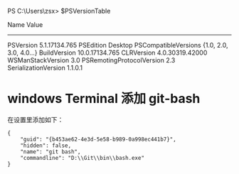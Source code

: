 

PS C:\Users\zsx> $PSVersionTable

Name                           Value
----                           -----
PSVersion                      5.1.17134.765
PSEdition                      Desktop
PSCompatibleVersions           {1.0, 2.0, 3.0, 4.0...}
BuildVersion                   10.0.17134.765
CLRVersion                     4.0.30319.42000
WSManStackVersion              3.0
PSRemotingProtocolVersion      2.3
SerializationVersion           1.1.0.1


# windows Terminal 添加 git-bash

在设置里添加如下：

```
{
    "guid": "{b453ae62-4e3d-5e58-b989-0a998ec441b7}",
    "hidden": false,
    "name": "git bash",
    "commandline": "D:\\Git\\bin\\bash.exe"
}
```